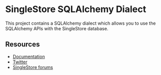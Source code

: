 # SingleStore SQLAlchemy Dialect

This project contains a SQLAlchemy dialect which allows you to use the SQLAlchemy
APIs with the SingleStore database.

## Resources

* [Documentation](https://docs.singlestore.com)
* [Twitter](https://twitter.com/SingleStoreDevs)
* [SingleStore forums](https://www.singlestore.com/forum)
